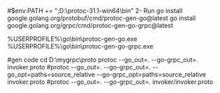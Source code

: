 #$env:PATH += ";D:\protoc-31.1-win64\bin"
2- Run
go install google.golang.org/protobuf/cmd/protoc-gen-go@latest
go install google.golang.org/grpc/cmd/protoc-gen-go-grpc@latest

%USERPROFILE%\go\bin\protoc-gen-go.exe
%USERPROFILE%\go\bin\protoc-gen-go-grpc.exe

#gen code cd D:\mygrpc\proto
protoc --go_out=. --go-grpc_out=. invoker.proto
#protoc   --go_out=.   --go-grpc_out=. --go_opt=paths=source_relative --go-grpc_opt=paths=source_relative  invoker.proto
#protoc --go_out=. --go-grpc_out=.  invoker/invoker.proto